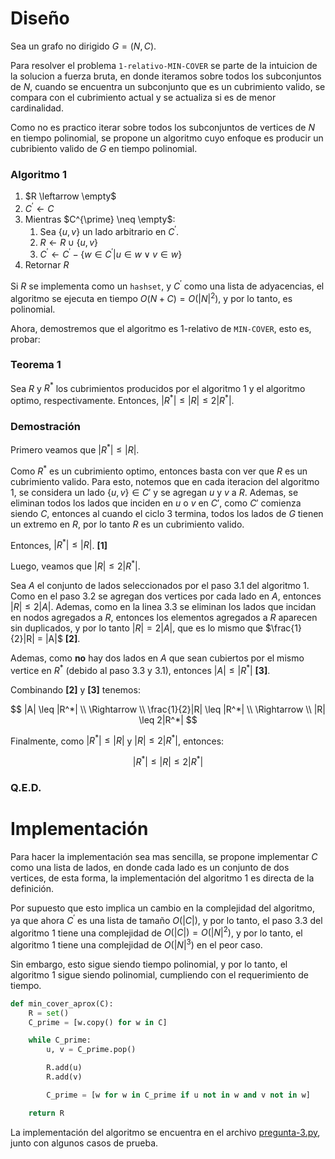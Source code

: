 # Diseño

Sea un grafo no dirigido $G = (N, C)$. 

Para resolver el problema `1-relativo-MIN-COVER` se parte de la intuicion de la solucion a fuerza bruta, en donde iteramos sobre todos los subconjuntos de $N$, cuando se encuentra un subconjunto que es un cubrimiento valido, se compara con el cubrimiento actual y se actualiza si es de menor cardinalidad.

Como no es practico iterar sobre todos los subconjuntos de vertices de $N$ en tiempo polinomial, se propone un algoritmo cuyo enfoque es producir un cubribiento valido de $G$ en tiempo polinomial.

### Algoritmo 1

1. $R \leftarrow \empty$
2. $C^{\prime} \leftarrow C$
3. Mientras $C^{\prime} \neq \empty$:
    1. Sea $\{u,v\}$ un lado arbitrario en $C^{\prime}$.
    2. $R \leftarrow R \cup \{u,v\}$
    3. $C^{\prime} \leftarrow C^{\prime} - \{w \in C^{\prime} | u \in w \lor v \in w \}$
 4. Retornar $R$

Si $R$ se implementa como un `hashset`, y $C^{\prime}$ como una lista de adyacencias, el algoritmo se ejecuta en tiempo $O(N + C) = O(|N|^2)$, y por lo tanto, es polinomial.

Ahora, demostremos que el algoritmo es 1-relativo de `MIN-COVER`, esto es, probar:

### Teorema 1

Sea $R$ y $R^*$ los cubrimientos producidos por el algoritmo 1 y el algoritmo optimo, respectivamente. Entonces, $|R^*| \leq |R| \leq 2 |R^*|$.

### Demostración

Primero veamos que $|R^*| \leq |R|$. 

Como $R^*$ es un cubrimiento optimo, entonces basta con ver que $R$ es un cubrimiento valido. Para esto, notemos que en cada iteracion del algoritmo 1, se considera un lado $\{u,v\} \in C'$ y se agregan $u$ y $v$ a $R$. Ademas, se eliminan todos los lados que inciden en $u$ o $v$ en $C'$, como $C'$ comienza siendo $C$, entonces al cuando el ciclo 3 termina, todos los lados de $G$ tienen un extremo en $R$, por lo tanto $R$ es un cubrimiento valido.

Entonces, $|R^*| \leq |R|$. **[1]**

Luego, veamos que $|R| \leq 2 |R^*|$. 

Sea $A$ el conjunto de lados seleccionados por el paso 3.1 del algoritmo 1. Como en el paso 3.2 se agregan dos vertices por cada lado en $A$, entonces $|R| \leq 2 |A|$. Ademas, como en la linea 3.3 se eliminan los lados que incidan en nodos agregados a $R$, entonces los elementos agregados a $R$ aparecen sin duplicados, y por lo tanto $|R| = 2|A|$, que es lo mismo que $\frac{1}{2}|R| = |A|$ **[2]**.

Ademas, como **no** hay dos lados en $A$ que sean cubiertos por el mismo vertice en $R^*$ (debido al paso 3.3 y 3.1), entonces $|A| \leq |R^*|$ **[3]**.

Combinando **[2]** y **[3]** tenemos:

$$
|A| \leq |R^*| \\
\Rightarrow \\
\frac{1}{2}|R| \leq |R^*| \\
\Rightarrow \\
|R| \leq 2|R^*|
$$

Finalmente, como $|R^*| \leq |R|$ y $|R| \leq 2|R^*|$, entonces:

$$
|R^*| \leq |R| \leq 2|R^*|
$$

### Q.E.D.

# Implementación

Para hacer la implementación sea mas sencilla, se propone implementar $C$ como una lista de lados, en donde cada lado es un conjunto de dos vertices, de esta forma, la implementación del algoritmo 1 es directa de la definición.

Por supuesto que esto implica un cambio en la complejidad del algoritmo, ya que ahora $C^{\prime}$ es una lista de tamaño $O(|C|)$, y por lo tanto, el paso 3.3 del algoritmo 1 tiene una complejidad de $O(|C|) = O(|N|^2)$, y por lo tanto, el algoritmo 1 tiene una complejidad de $O(|N|^3)$ en el peor caso.

Sin embargo, esto sigue siendo tiempo polinomial, y por lo tanto, el algoritmo 1 sigue siendo polinomial, cumpliendo con el requerimiento de tiempo.

```python
def min_cover_aprox(C):
    R = set()
    C_prime = [w.copy() for w in C]

    while C_prime:
        u, v = C_prime.pop()

        R.add(u)
        R.add(v)

        C_prime = [w for w in C_prime if u not in w and v not in w]

    return R
```

La implementación del algoritmo se encuentra en el archivo [pregunta-3.py](pregunta-3.py), junto con algunos casos de prueba.